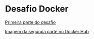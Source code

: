 # Desafio Docker
[Primeira parte do desafio](https://github.com/brandaogabriel7/docker-laravel)

[Imagem da segunda parte no Docker Hub](https://hub.docker.com/r/brandaogabriel7/codeeducation)